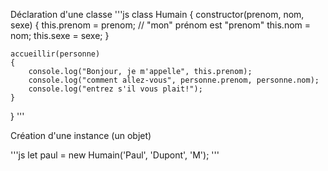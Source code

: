 Déclaration d'une classe
'''js
class Humain
{
    constructor(prenom, nom, sexe)
    {
        this.prenom = prenom; // "mon" prénom est "prenom"
        this.nom = nom;
        this.sexe = sexe;
    }

    accueillir(personne)
    {
        console.log("Bonjour, je m'appelle", this.prenom);
        console.log("comment allez-vous", personne.prenom, personne.nom);
        console.log("entrez s'il vous plait!");
    }
}
'''

Création d'une instance (un objet)

'''js
let paul = new Humain('Paul', 'Dupont', 'M');
'''
